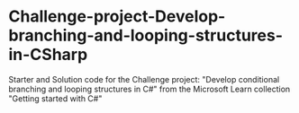 # Challenge-project-Develop-branching-and-looping-structures-in-CSharp
Starter and Solution code for the Challenge project: "Develop conditional branching and looping structures in C#" from the Microsoft Learn collection "Getting started with C#"
